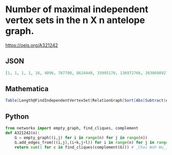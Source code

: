 # Number of maximal independent vertex sets in the n X n antelope graph\.
https://oeis.org/A321242
## JSON
```JSON
[1, 1, 1, 1, 16, 4096, 767700, 8624448, 33995170, 136972766, 3830698927]
```
## Mathematica
```Mathematica
Table[Length@FindIndependentVertexSet[RelationGraph[Sort[Abs[Subtract[##]]] == {3, 4} &, Tuples[Range[n], 2]], Infinity, All], {n, 7}]
```
## Python
```Python
from networkx import empty_graph, find_cliques, complement
def A321242(n):
    G = empty_graph((i,j) for i in range(n) for j in range(n))
    G.add_edges_from(((i,j),(i+k,j+l)) for i in range(n) for j in range(n) for (k,l) in ((3,4),(3,-4),(-3,4),(-3,-4),(4,3),(4,-3),(-4,3),(-4,-3)) if 0<=i+k<n and 0<=j+l<n)
    return sum(1 for c in find_cliques(complement(G))) # _Chai Wah Wu_, Jan 11 2024
```
